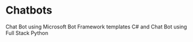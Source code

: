 # Chatbots
 Chat Bot using Microsoft Bot Framework templates C# and 
 Chat Bot using Full Stack Python 
